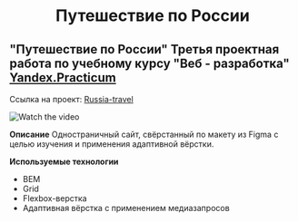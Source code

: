 <h1 align="center"> Путешествие по России
</h1>

## "Путешествие по России" Третья проектная работа по учебному курсу "Веб - разработка" [Yandex.Practicum](https://praktikum.yandex.ru "Яндекс Практикум")

Ссылка на проект: 
  [Russia-travel](https://alexleibch.github.io/russian-travel/)
  
  ![Watch the video](./public/russian-travel.gif)

**Описание**
Одностраничный сайт, свёрстанный по макету из Figma с целью изучения и применения адаптивной вёрстки.


**Используемые технологии**
- BEM
- Grid
- Flexbox-верстка
- Адаптивная вёрстка с применением медиазапросов
